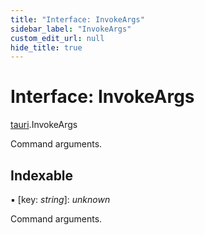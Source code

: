 ```yaml
---
title: "Interface: InvokeArgs"
sidebar_label: "InvokeArgs"
custom_edit_url: null
hide_title: true
---
```


# Interface: InvokeArgs

[tauri](../modules/tauri.md).InvokeArgs

Command arguments.

## Indexable

▪ [key: *string*]: *unknown*

Command arguments.
